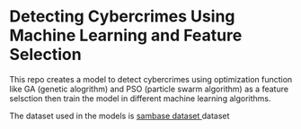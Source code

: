# Detecting Cybercrimes Using Machine Learning and Feature Selection
This repo creates a model to detect cybercrimes using optimization function like GA (genetic alogrithm) and PSO (particle swarm algorithm) as a feature selsction then train the model in different machine learning algorithms. 

 The dataset used in the models is <a href='https://archive.ics.uci.edu/ml/machine-learning-databases/spambase/spambase.data'> sambase dataset </a> dataset 

